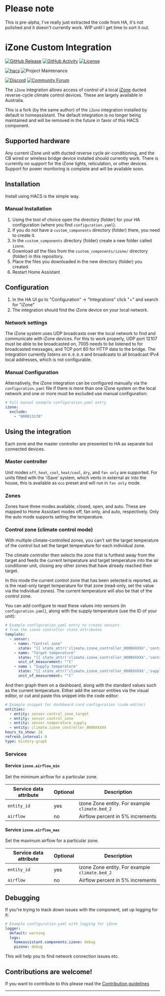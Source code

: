 # Please note

This is pre-alpha, I've really just extracted the code from HA, it's not polished and it doesn't currently work.
WIP until I get time to sort it out.


# iZone Custom Integration

[![GitHub Release][releases-shield]][releases]
[![GitHub Activity][commits-shield]][commits]
[![License][license-shield]](LICENSE)

[![hacs][hacsbadge]][hacs]
![Project Maintenance][maintenance-shield]

[![Discord][discord-shield]][discord]
[![Community Forum][forum-shield]][forum]

The `iZone` integration allows access of control of a local [iZone](https://izone.com.au/) ducted reverse-cycle climate control devices. These are largely available in Australia.

This is a fork (by the same author) of the `iZone` integration installed by default in homeassistant. The default integration is no longer being maintained and will be removed in the future in favor of this HACS component.

## Supported hardware

Any current iZone unit with ducted reverse cycle air-conditioning, and the CB wired or wireless bridge device installed should currently work. There is currently no support for the iZone lights, reticulation, or other devices. Support for power monitoring is complete and will be available soon.

## Installation

Install using HACS is the simple way.

### Manual Installation

1. Using the tool of choice open the directory (folder) for your HA configuration (where you find `configuration.yaml`).
1. If you do not have a `custom_components` directory (folder) there, you need to create it.
1. In the `custom_components` directory (folder) create a new folder called `izone`.
1. Download _all_ the files from the `custom_components/izone/` directory (folder) in this repository.
1. Place the files you downloaded in the new directory (folder) you created.
1. Restart Home Assistant

## Configuration

1. In the HA UI go to "Configuration" -> "Integrations" click "+" and search for "iZone"
1. The integration should find the iZone device on your local network.

### Network settings

The iZone system uses UDP broadcasts over the local network to find and communicate with iZone devices. For this to work properly, UDP port  12107 must be able to be broadcasted on, 7005 needs to be listened to for broadcasted messages, and TCP port 80 for HTTP data to the bridge. The integration currently listens on `0.0.0.0` and broadcasts to all broadcast IPv4 local addresses, which is not configurable.

### Manual Configuration

Alternatively, the iZone integration can be configured manually via the
`configuration.yaml` file if there is more than one iZone system on the local
network and one or more must be excluded use manual configuration:

```yaml
# Full manual example configuration.yaml entry
izone:
  exclude:
    - "000013170"
```

## Using the integration

Each zone and the master controller are presented to HA as separate but connected devices.

### Master controller

Unit modes `off`, `heat`, `cool`, `heat/cool`, `dry`, and `fan only` are supported. For units fitted with the 'iSave' system, which vents in external air into the house, this is available as `eco` preset and will run in `fan only` mode.

### Zones

Zones have three modes available, closed, open, and auto. These are mapped to Home Assistant modes off, fan only, and auto, respectively. Only the auto mode supports setting the temperature.

### Control zone (climate control mode)

With multiple climate-controlled zones, you can't set the target temperature of the control but set the target temperature
for each individual zone.

The climate controller then selects the zone that is furthest away from the target and feeds the current temperature and
target temperature into the air conditioner unit, closing any other zones that have already reached their target.

In this mode the current control zone that has been selected is reported, as is the read-only target temperature for that
zone (read-only, set the value via the individual zones). The current temperature will also be that of the control
zone.

You can add configure to read these values into sensors (in `configuration.yaml`),
along with the supply temperature (use the ID of your unit):

```yaml
# Example configuration.yaml entry to create sensors
# from the izone controller state attributes
template:
  - sensor:
    - name: "Control zone"
      state: "{{ state_attr('climate.izone_controller_0000XXXXX','control_zone_name') }}"
    - name: "Target temperature"
      state: "{{ state_attr('climate.izone_controller_0000XXXXX','control_zone_setpoint') }}"
      unit_of_measurement: "°C"
    - name : "Supply temperature"
      state: "{{ state_attr('climate.izone_controller_0000XXXXX','supply_temperature') }}"
      unit_of_measurement: "°C"
```

And then graph them on a dashboard, along with the standard values such as the current temperature. Either add the sensor entities via the visual editor, or cut and paste this
snippet into the code editor:

```yaml
# Example snippet for dashboard card configuration (code editor)
entities:
  - entity: sensor.control_zone_target
  - entity: sensor.control_zone
  - entity: sensor.temperature_supply
  - entity: climate.izone_controller_0000XXXXX
hours_to_show: 24
refresh_interval: 0
type: history-graph
```

### Services

#### Service `izone.airflow_min`

Set the minimum airflow for a particular zone.

| Service data attribute | Optional | Description |
| ---------------------- | -------- | ----------- |
| `entity_id` | yes | izone Zone entity. For example `climate.bed_2`
| `airflow` | no | Airflow percent in 5% increments

#### Service `izone.airflow_max`

Set the maximum airflow for a particular zone.

| Service data attribute | Optional | Description |
| ---------------------- | -------- | ----------- |
| `entity_id` | yes | izone Zone entity. For example `climate.bed_2`
| `airflow` | no | Airflow percent in 5% increments

## Debugging

If you're trying to track down issues with the component, set up logging for it:

```yaml
# Example configuration.yaml with logging for iZone
logger:
  default: warning
  logs:
    homeassistant.components.izone: debug
    pizone: debug
```

This will help you to find network connection issues etc.

## Contributions are welcome!

If you want to contribute to this please read the [Contribution guidelines](CONTRIBUTING.md)

***

[izone]: https://github.com/Swamp-Ig/homeassistant_izone
[commits-shield]: https://img.shields.io/github/commit-activity/y/Swamp-Ig/homeassistant_izone.svg?style=for-the-badge
[commits]: https://github.com/Swamp-Ig/homeassistant_izone/commits/main
[hacs]: https://github.com/hacs/integration
[hacsbadge]: https://img.shields.io/badge/HACS-Custom-orange.svg?style=for-the-badge
[discord]: https://discord.gg/Qa5fW2R
[discord-shield]: https://img.shields.io/discord/330944238910963714.svg?style=for-the-badge
[exampleimg]: example.png
[forum-shield]: https://img.shields.io/badge/community-forum-brightgreen.svg?style=for-the-badge
[forum]: https://community.home-assistant.io/
[license-shield]: https://img.shields.io/github/license/Swamp-Ig/homeassistant_izone.svg?style=for-the-badge
[maintenance-shield]: https://img.shields.io/badge/maintainer-Swamp--Ig-blue.svg?style=for-the-badge
[releases-shield]: https://img.shields.io/github/release/Swamp-Ig/homeassistant_izone.svg?style=for-the-badge
[releases]: https://github.com/Swamp-Ig/homeassistant_izone/releases
